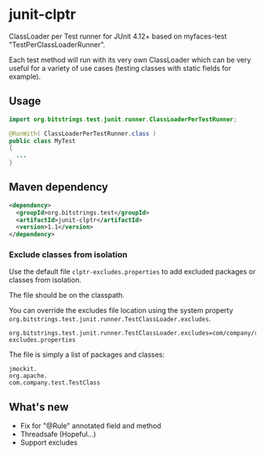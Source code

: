 # junit-clptr
ClassLoader per Test runner for JUnit 4.12+ based on myfaces-test "TestPerClassLoaderRunner".

Each test method will run with its very own ClassLoader which can be very useful for a variety of use cases (testing classes with static fields for example).

## Usage

```java
import org.bitstrings.test.junit.runner.ClassLoaderPerTestRunner;

@RunWith( ClassLoaderPerTestRunner.class )
public class MyTest
{
  ...
}
```

## Maven dependency

```xml
<dependency>
  <groupId>org.bitstrings.test</groupId>
  <artifactId>junit-clptr</artifactId>
  <version>1.1</version>
</dependency>
```

### Exclude classes from isolation

Use the default file `clptr-excludes.properties` to add excluded packages or classes from isolation.

The file should be on the classpath.

You can override the excludes file location using the system property `org.bitstrings.test.junit.runner.TestClassLoader.excludes`.
```
org.bitstrings.test.junit.runner.TestClassLoader.excludes=com/company/res/clptr-excludes.properties
```

The file is simply a list of packages and classes:
```
jmockit.
org.apache.
com.company.test.TestClass
```

## What's new

* Fix for "@Rule" annotated field and method
* Threadsafe (Hopeful...)
* Support excludes
